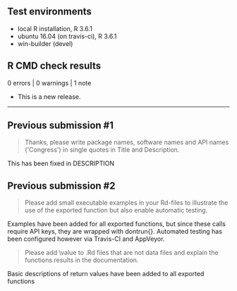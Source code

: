 ## Test environments
* local R installation, R 3.6.1
* ubuntu 16.04 (on travis-ci), R 3.6.1
* win-builder (devel)

## R CMD check results

0 errors | 0 warnings | 1 note

* This is a new release.

------

## Previous submission #1

> Thanks, please write package names, software names and API names
> ('Congress') in single quotes in Title and Description.

This has been fixed in DESCRIPTION

## Previous submission #2

>Please add small executable examples in your Rd-files to illustrate the
>use of the exported function but also enable automatic testing.

Examples have been added for all exported functions, but since these calls require
API keys, they are wrapped with dontrun{}. Automated testing has been configured
however via Travis-CI and AppVeyor. 

>Please add \value to .Rd files that are not data files and explain the
>functions results in the documentation.

Basic descriptions of return values have been added to all exported functions
